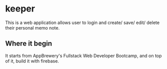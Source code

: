# keeper
This is a web application allows user to login and create/ save/ edit/ delete their personal memo note. 

## Where it begin
It starts from AppBrewery's Fullstack Web Developer Bootcamp, and on top of it, build it with firebase. 
